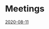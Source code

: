<!-- TITLE: Amplitude Migration -->
<!-- SUBTITLE: A quick summary of Amplitude Migration -->

# Meetings
[2020-08-11](https://wiki.neighbor.com/engineering/growth/amplitude-migration/2020-08-11)